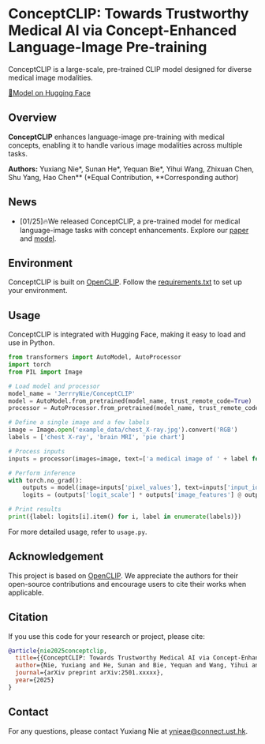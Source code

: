 # ConceptCLIP: Towards Trustworthy Medical AI via Concept-Enhanced Language-Image Pre-training
ConceptCLIP is a large-scale, pre-trained CLIP model designed for diverse medical image modalities.

[🤗Model on Hugging Face](https://huggingface.co/JerrryNie/ConceptCLIP) 

## Overview
**ConceptCLIP** enhances language-image pre-training with medical concepts, enabling it to handle various image modalities across multiple tasks.

**Authors:** Yuxiang Nie*, Sunan He*, Yequan Bie*, Yihui Wang, Zhixuan Chen, Shu Yang, Hao Chen**
(*Equal Contribution, **Corresponding author)

## News
- [01/25]🔥We released ConceptCLIP, a pre-trained model for medical language-image tasks with concept enhancements. Explore our [paper](arxiv) and [model](https://huggingface.co/JerrryNie/ConceptCLIP).

## Environment
ConceptCLIP is built on [OpenCLIP](https://github.com/mlfoundations/open_clip). Follow the [requirements.txt](https://github.com/mlfoundations/open_clip/blob/main/requirements.txt) to set up your environment.

## Usage
ConceptCLIP is integrated with Hugging Face, making it easy to load and use in Python.
```python
from transformers import AutoModel, AutoProcessor
import torch
from PIL import Image

# Load model and processor
model_name = 'JerrryNie/ConceptCLIP'
model = AutoModel.from_pretrained(model_name, trust_remote_code=True)
processor = AutoProcessor.from_pretrained(model_name, trust_remote_code=True)

# Define a single image and a few labels
image = Image.open('example_data/chest_X-ray.jpg').convert('RGB')
labels = ['chest X-ray', 'brain MRI', 'pie chart']

# Process inputs
inputs = processor(images=image, text=['a medical image of ' + label for label in labels], return_tensors='pt', padding=True, truncation=True).to(model.device)

# Perform inference
with torch.no_grad():
    outputs = model(image=inputs['pixel_values'], text=inputs['input_ids'])
    logits = (outputs['logit_scale'] * outputs['image_features'] @ outputs['text_features'].t()).softmax(dim=-1)[0]

# Print results
print({label: logits[i].item() for i, label in enumerate(labels)})
```
For more detailed usage, refer to `usage.py`.

## Acknowledgement
This project is based on [OpenCLIP](https://github.com/mlfoundations/open_clip). We appreciate the authors for their open-source contributions and encourage users to cite their works when applicable.

## Citation
If you use this code for your research or project, please cite:
```bib
@article{nie2025conceptclip,
  title={{ConceptCLIP: Towards Trustworthy Medical AI via Concept-Enhanced Language-Image Pre-training}},
  author={Nie, Yuxiang and He, Sunan and Bie, Yequan and Wang, Yihui and Chen, Zhixuan and Yang, Shu and Chen, Hao},
  journal={arXiv preprint arXiv:2501.xxxxx},
  year={2025}
}
```
## Contact
For any questions, please contact Yuxiang Nie at ynieae@connect.ust.hk.
